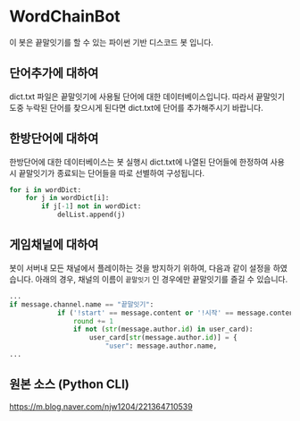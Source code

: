 # WordChainBot

이 봇은 끝말잇기를 할 수 있는 파이썬 기반 디스코드 봇 입니다.

## 단어추가에 대하여
dict.txt 파일은 끝말잇기에 사용될 단어에 대한 데이터베이스입니다.
따라서 끝말잇기 도중 누락된 단어를 찾으시게 된다면 dict.txt에 단어를 추가해주시기 바랍니다.

## 한방단어에 대하여
한방단어에 대한 데이터베이스는 봇 실행시 dict.txt에 나열된 단어들에 한정하여 사용시 끝말잇기가 종료되는 단어들을 따로 선별하여 구성됩니다.

```python
for i in wordDict:
    for j in wordDict[i]:
        if j[-1] not in wordDict:
            delList.append(j)
```

## 게임채널에 대하여
봇이 서버내 모든 채널에서 플레이하는 것을 방지하기 위하여, 다음과 같이 설정을 하였습니다.
아래의 경우, 채널의 이름이 `끝말잇기` 인 경우에만 끝말잇기를 즐길 수 있습니다.
```python
...
if message.channel.name == "끝말잇기":
            if ('!start' == message.content or '!시작' == message.content) and (not isPlaying):
                round += 1
                if not (str(message.author.id) in user_card):
                    user_card[str(message.author.id)] = {
                        "user": message.author.name,
...
```


## 원본 소스 (Python CLI)

https://m.blog.naver.com/njw1204/221364710539
